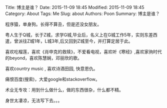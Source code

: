 Title: 博主是谁？
Date: 2015-11-09 18:45
Modified: 2015-11-09 18:45
Category: About
Tags: Me
Slug: about
Authors: Poon
Summary: 博主是谁？

程序猿，单身狗。长得不算丑，但是还没女朋友。

粤人生于Q城，长于Z城，求学G城,毕业后，名义上在G城工作5年，实则东差西遣，曾派往Z城1年，L城3年,后又回到Z城至今，并打算定居于此。

喜欢吃榴莲，喜欢《肖申克的救赎》，不爱看电视，喜欢听《寒经》,喜欢家驹时代的beyond，喜欢陈慧娴，邓丽欣的歌。

喜欢country  music , 喜欢诗酒田园, 快意恩仇。

痛恨百度(搜索)，大爱google和stackoverflow。

术业无专攻：用到什么做什么，做的东西很杂，什么都不精。

身世太凄凉，无法写下去。。。
